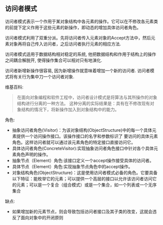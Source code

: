 ## 访问者模式

访问者模式表示一个作用于某对象结构中各元素的操作。它可以在不修改各元素类的前提下定义作用于这些元素的新操作，即动态的增加具体访问者角色。

访问者模式利用了双重分派。先将访问者传入元素对象的Accept方法中，然后元素对象再将自己传入访问者，之后访问者执行元素的相应方法.

访问者模式适用于数据结构相对稳定的系统, 他把数据结构和作用于结构上的操作之间耦合解脱开, 使得操作集合可以相对只有地演化.

访问者新增新操作很容易, 因为新增操作就意味着增加一个新的访问者. 访问者模式将有关行为集中刀一个访问者对象.

维基百科:
> 在面向对象编程和软件工程中，访问者设计模式是将算法与其所操作的对象结构进行分离的一种方法。
  这种分离的实际结果是：具有在不修改现有对象结构的情况下，将新操作加入到对象结构中的能力。
  
角色:
- 抽象访问者角色(Visitor)：为该对象结构(ObjectStructure)中的每一个具体元素提供一个访问操作接口。该操作接口的名字和参数标识了 要访问的具体元素角色。这样访问者就可以通过该元素角色的特定接口直接访问它。
- 具体访问者角色(ConcreteVisitor):实现抽象访问者角色接口中针对各个具体元素角色声明的操作。
- 抽象节点（Element）角色:该接口定义一个accept操作接受具体的访问者。
- 具体节点（Element）角色:实现抽象节点角色中的accept操作。
- 对象结构角色(ObjectStructure)：这是使用访问者模式必备的角色。它要具备以下特征：能枚举它的元素；可以提供一个高层的接口以允许该访问者访问它的元素；可以是一个复合（组合模式）或是一个集合，如一个列表或一个无序集合

缺点:
- 如果增加新的元素节点，则会导致包括访问者接口及其子类的改变，这就会违反了面向对象中的开闭原则